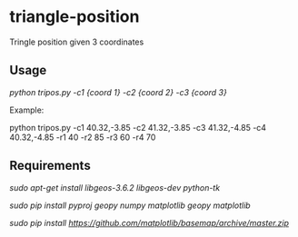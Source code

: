 # triangle-position
Tringle position given 3 coordinates

## Usage

*python tripos.py -c1 {coord 1} -c2 {coord 2} -c3 {coord 3}*

Example:

python tripos.py -c1 40.32,-3.85 -c2 41.32,-3.85 -c3 41.32,-4.85 -c4 40.32,-4.85 -r1 40 -r2 85 -r3 60 -r4 70


## Requirements

*sudo apt-get install libgeos-3.6.2 libgeos-dev python-tk*

*sudo pip install pyproj geopy numpy matplotlib geopy matplotlib*

*sudo pip install https://github.com/matplotlib/basemap/archive/master.zip*



